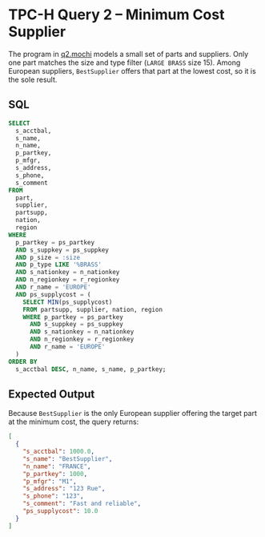 # TPC-H Query 2 – Minimum Cost Supplier

The program in [q2.mochi](./q2.mochi) models a small set of parts and suppliers. Only one part matches the size and type filter (`LARGE BRASS` size 15). Among European suppliers, `BestSupplier` offers that part at the lowest cost, so it is the sole result.

## SQL
```sql
SELECT
  s_acctbal,
  s_name,
  n_name,
  p_partkey,
  p_mfgr,
  s_address,
  s_phone,
  s_comment
FROM
  part,
  supplier,
  partsupp,
  nation,
  region
WHERE
  p_partkey = ps_partkey
  AND s_suppkey = ps_suppkey
  AND p_size = :size
  AND p_type LIKE '%BRASS'
  AND s_nationkey = n_nationkey
  AND n_regionkey = r_regionkey
  AND r_name = 'EUROPE'
  AND ps_supplycost = (
    SELECT MIN(ps_supplycost)
    FROM partsupp, supplier, nation, region
    WHERE p_partkey = ps_partkey
      AND s_suppkey = ps_suppkey
      AND s_nationkey = n_nationkey
      AND n_regionkey = r_regionkey
      AND r_name = 'EUROPE'
  )
ORDER BY
  s_acctbal DESC, n_name, s_name, p_partkey;
```

## Expected Output
Because `BestSupplier` is the only European supplier offering the target part at the minimum cost, the query returns:
```json
[
  {
    "s_acctbal": 1000.0,
    "s_name": "BestSupplier",
    "n_name": "FRANCE",
    "p_partkey": 1000,
    "p_mfgr": "M1",
    "s_address": "123 Rue",
    "s_phone": "123",
    "s_comment": "Fast and reliable",
    "ps_supplycost": 10.0
  }
]
```
